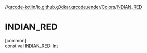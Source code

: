 //[qrcode-kotlin](../../../index.md)/[io.github.g0dkar.qrcode.render](../index.md)/[Colors](index.md)/[INDIAN_RED](-i-n-d-i-a-n_-r-e-d.md)

# INDIAN_RED

[common]\
const val [INDIAN_RED](-i-n-d-i-a-n_-r-e-d.md): [Int](https://kotlinlang.org/api/latest/jvm/stdlib/kotlin/-int/index.html)
